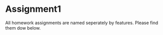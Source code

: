 # Assignment1
All homework assignments are named seperately by features. Please find them dow below.
